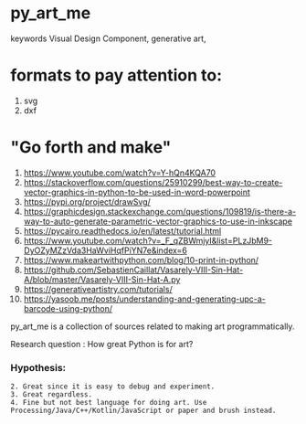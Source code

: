 # py_art_me

keywords Visual Design Component, generative art, 
# formats to pay attention to: 
1. svg
2. dxf

# "Go forth and make"
1. <https://www.youtube.com/watch?v=Y-hQn4KQA70>
2. <https://stackoverflow.com/questions/25910299/best-way-to-create-vector-graphics-in-python-to-be-used-in-word-powerpoint>
3. <https://pypi.org/project/drawSvg/>
4. <https://graphicdesign.stackexchange.com/questions/109819/is-there-a-way-to-auto-generate-parametric-vector-graphics-to-use-in-inkscape>
5. <https://pycairo.readthedocs.io/en/latest/tutorial.html>
6. <https://www.youtube.com/watch?v=_F_qZBWmjyI&list=PLzJbM9-DyOZyMZzVda3HaWviHqfPiYN7e&index=6>
7. <https://www.makeartwithpython.com/blog/10-print-in-python/>
8. <https://github.com/SebastienCaillat/Vasarely-VIII-Sin-Hat-A/blob/master/Vasarely-VIII-Sin-Hat-A.py>
9. <https://generativeartistry.com/tutorials/>
10. <https://yasoob.me/posts/understanding-and-generating-upc-a-barcode-using-python/>

py_art_me is a collection of sources related to making art programmatically. 

Research question : How great Python is for art?

### Hypothesis: 
```1. Great if you newbie or/and cannot code in another language. 
2. Great since it is easy to debug and experiment.
3. Great regardless. 
4. Fine but not best language for doing art. Use Processing/Java/C++/Kotlin/JavaScript or paper and brush instead. 
```

